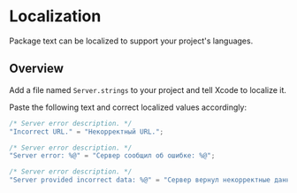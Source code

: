 # Localization

Package text can be localized to support your project's languages.

## Overview

Add a file named `Server.strings` to your project and tell Xcode to localize it.

Paste the following text and correct localized values accordingly:

```swift
/* Server error description. */
"Incorrect URL." = "Некорректный URL.";

/* Server error description. */
"Server error: %@" = "Сервер сообщил об ошибке: %@";

/* Server error description. */
"Server provided incorrect data: %@" = "Сервер вернул некорректные данные: %@";
```
